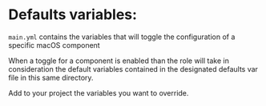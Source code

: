 # Defaults variables:

`main.yml` contains the variables that will toggle the configuration of a specific macOS component

When a toggle for a component is enabled than the role will take in consideration the default variables contained in the designated defaults var file in this same directory.

Add to your project the variables you want to override.
